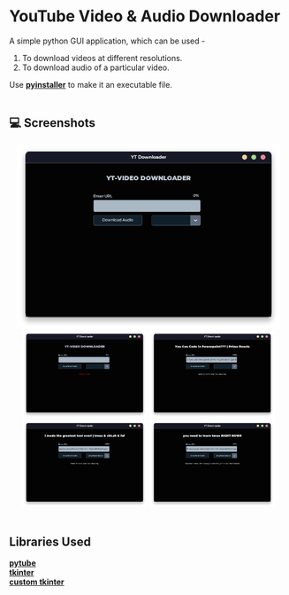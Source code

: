 # YouTube Video & Audio Downloader

A simple python GUI application, which can be used - <br>
1. To download videos at different resolutions.<br>
2. To download audio of a particular video. <br> 

Use [**pyinstaller**](https://pypi.org/project/pyinstaller/) to make it an executable file. <br> <br>

## 💻 Screenshots
<div align="center">
<img src="screenshots/app.png" width="95%" />
</div>
<div align="center">
<div>
<img src="screenshots/app1.png" width="45%" />
<img src="screenshots/app2.png" width="45%" />
<img src="screenshots/app3.png" width="45%" />
<img src="screenshots/app5.png" width="45%" />
</div>
</div>


<br>

## Libraries Used
[**pytube**](https://github.com/pytube/pytube) <br>
[**tkinter**](https://docs.python.org/3/library/tkinter.html) <br>
[**custom tkinter**](https://github.com/TomSchimansky/CustomTkinter) <br>
